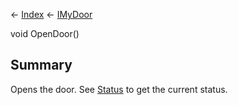 ← [Index](Api-Index) ← [IMyDoor](Sandbox.ModAPI.Ingame.IMyDoor)

void OpenDoor()

## Summary

Opens the door. See [Status](Sandbox.ModAPI.Ingame.IMyDoor.Status) to get the current status.


